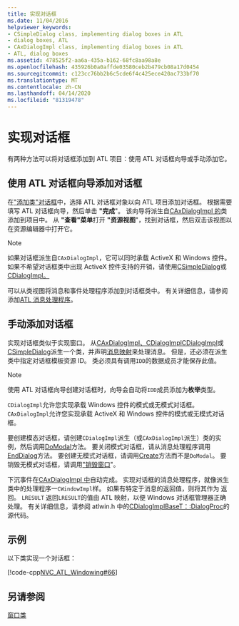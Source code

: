 ```yaml
---
title: 实现对话框
ms.date: 11/04/2016
helpviewer_keywords:
- CSimpleDialog class, implementing dialog boxes in ATL
- dialog boxes, ATL
- CAxDialogImpl class, implementing dialog boxes in ATL
- ATL, dialog boxes
ms.assetid: 478525f2-aa6a-435a-b162-68fc8aa98a8e
ms.openlocfilehash: 435926b0a0affde03580ceb2b479cb08a17d0454
ms.sourcegitcommit: c123cc76bb2b6c5cde6f4c425ece420ac733bf70
ms.translationtype: MT
ms.contentlocale: zh-CN
ms.lasthandoff: 04/14/2020
ms.locfileid: "81319478"
---
```

# <a name="implementing-a-dialog-box"></a>实现对话框

有两种方法可以将对话框添加到 ATL 项目：使用 ATL 对话框向导或手动添加它。

## <a name="adding-a-dialog-box-with-the-atl-dialog-wizard"></a>使用 ATL 对话框向导添加对话框

在["添加类"对话框](../ide/add-class-dialog-box.md)中，选择 ATL 对话框对象以向 ATL 项目添加对话框。 根据需要填写 ATL 对话框向导，然后单击 **"完成**"。 该向导将派生自[CAxDialogImpl 的](../atl/reference/caxdialogimpl-class.md)类添加到项目中。 从 **"查看"菜单**打开 **"资源视图**"，找到对话框，然后双击该视图以在资源编辑器中打开它。

> [!NOTE]
> 如果对话框派生自`CAxDialogImpl`，它可以同时承载 ActiveX 和 Windows 控件。 如果不希望对话框类中出现 ActiveX 控件支持的开销，请使用[CSimpleDialog](../atl/reference/csimpledialog-class.md)或[CDialogImpl。](../atl/reference/cdialogimpl-class.md)

可以从类视图将消息和事件处理程序添加到对话框类中。 有关详细信息，请参阅添加[ATL 消息处理程序](../atl/adding-an-atl-message-handler.md)。

## <a name="adding-a-dialog-box-manually"></a>手动添加对话框

实现对话框类似于实现窗口。 从[CAxDialogImpl、CDialogImpl](../atl/reference/caxdialogimpl-class.md)[CDialogImpl](../atl/reference/cdialogimpl-class.md)或[CSimpleDialog](../atl/reference/csimpledialog-class.md)派生一个类，并声明[消息映射](../atl/message-maps-atl.md)来处理消息。 但是，还必须在派生类中指定对话框模板资源 ID。 类必须具有调用`IDD`的数据成员才能保存此值。

> [!NOTE]
> 使用 ATL 对话框向导创建对话框时，向导会自动将`IDD`成员添加为**枚举**类型。

`CDialogImpl`允许您实现承载 Windows 控件的模式或无模式对话框。 `CAxDialogImpl`允许您实现承载 ActiveX 和 Windows 控件的模式或无模式对话框。

要创建模态对话框，请创建`CDialogImpl`派生（或`CAxDialogImpl`派生）类的实例，然后调用[DoModal](../atl/reference/cdialogimpl-class.md#domodal)方法。 要关闭模式对话框，请从消息处理程序调用[EndDialog](../atl/reference/cdialogimpl-class.md#enddialog)方法。 要创建无模式对话框，请调用[Create](../atl/reference/cdialogimpl-class.md#create)方法而不是`DoModal`。 要销毁无模式对话框，请调用["销毁窗口](../atl/reference/cdialogimpl-class.md#destroywindow)"。

下沉事件在[CAxDialogImpl 中](../atl/reference/caxdialogimpl-class.md)自动完成。 实现对话框的消息处理程序，就像派生类中的处理程序一`CWindowImpl`样。 如果有特定于消息的返回值，则将其作为 返回。 `LRESULT` 返回`LRESULT`的值由 ATL 映射，以便 Windows 对话框管理器正确处理。 有关详细信息，请参阅 atlwin.h 中的[CDialogImplBaseT：:DialogProc](../atl/reference/cdialogimpl-class.md#dialogproc)的源代码。

## <a name="example"></a>示例

以下类实现一个对话框：

[!code-cpp[NVC_ATL_Windowing#66](../atl/codesnippet/cpp/implementing-a-dialog-box_1.h)]

## <a name="see-also"></a>另请参阅

[窗口类](../atl/atl-window-classes.md)

